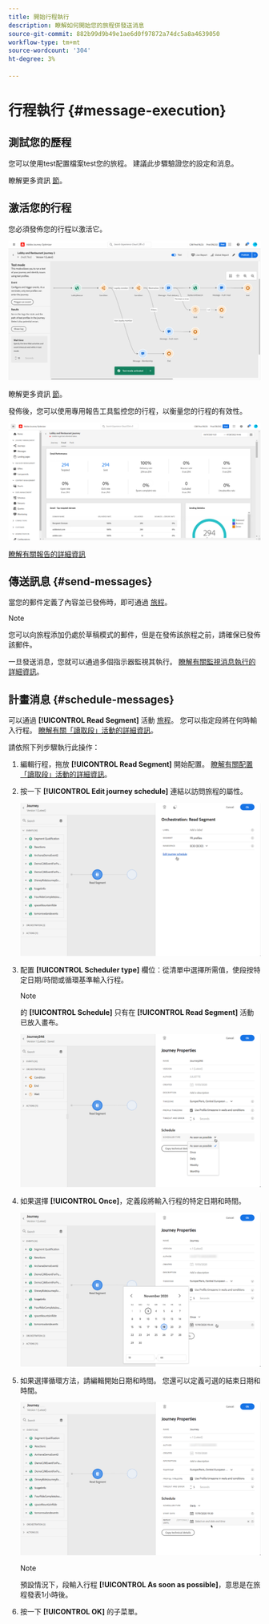 ```yaml
---
title: 開始行程執行
description: 瞭解如何開始您的旅程併發送消息
source-git-commit: 882b99d9b49e1ae6d0f97872a74dc5a8a4639050
workflow-type: tm+mt
source-wordcount: '304'
ht-degree: 3%

---
```



# 行程執行 {#message-execution}

## 測試您的歷程

您可以使用test配置檔案test您的旅程。 建議此步驟驗證您的設定和消息。

瞭解更多資訊 [節](testing-the-journey.md)。

## 激活您的行程

您必須發佈您的行程以激活它。

![](assets/jo-journeyuc2_32bis.png)

瞭解更多資訊 [節](publishing-the-journey.md)。


發佈後，您可以使用專用報告工具監控您的行程，以衡量您的行程的有效性。

![](assets/jo-dynamic_report_journey_12.png)

[瞭解有關報告的詳細資訊](../reports/live-report.md)

## 傳送訊息 {#send-messages}

當您的郵件定義了內容並已發佈時，即可通過 [旅程](journey.md)。

>[!NOTE]
>
>您可以向旅程添加仍處於草稿模式的郵件，但是在發佈該旅程之前，請確保已發佈該郵件。

一旦發送消息，您就可以通過多個指示器監視其執行。 [瞭解有關監視消息執行的詳細資訊](../message-monitoring.md)。

## 計畫消息 {#schedule-messages}

可以通過 **[!UICONTROL Read Segment]** 活動 [旅程](journey.md)。 您可以指定段將在何時輸入行程。 [瞭解有關「讀取段」活動的詳細資訊](read-segment.md)。

請依照下列步驟執行此操作：

1. 編輯行程，拖放 **[!UICONTROL Read Segment]** 開始配置。 [瞭解有關配置「讀取段」活動的詳細資訊](read-segment.md#configuring-segment-trigger-activity)。

1. 按一下 **[!UICONTROL Edit journey schedule]** 連結以訪問旅程的屬性。

   ![](assets/message-read-segment-schedule.png)

1. 配置 **[!UICONTROL Scheduler type]** 欄位：從清單中選擇所需值，使段按特定日期/時間或循環基準輸入行程。

   >[!NOTE]
   >
   >的 **[!UICONTROL Schedule]** 只有在 **[!UICONTROL Read Segment]** 活動已放入畫布。

   ![](assets/message-read-segment-scheduler.png)

1. 如果選擇 **[!UICONTROL Once]**，定義段將輸入行程的特定日期和時間。

   ![](assets/message-read-segment-scheduler-once.png)

1. 如果選擇循環方法，請編輯開始日期和時間。 您還可以定義可選的結束日期和時間。

   ![](assets/message-read-segment-scheduler-daily.png)

   >[!NOTE]
   >
   >預設情況下，段輸入行程 **[!UICONTROL As soon as possible]**，意思是在旅程發表1小時後。

1. 按一下 **[!UICONTROL OK]** 的子菜單。

<!--Unitary messages that are triggered by an event within a journey cannot be scheduled.-->
